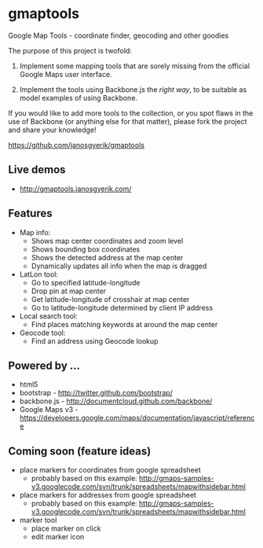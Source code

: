 gmaptools
=========
Google Map Tools - coordinate finder, geocoding and other goodies

The purpose of this project is twofold:

1. Implement some mapping tools that are sorely missing from the 
   official Google Maps user interface.

2. Implement the tools using Backbone.js the *right way*, to be
   suitable as model examples of using Backbone.

If you would like to add more tools to the collection, or you spot
flaws in the use of Backbone (or anything else for that matter),
please fork the project and share your knowledge!

https://github.com/janosgyerik/gmaptools


Live demos
----------
- http://gmaptools.janosgyerik.com/


Features
--------
- Map info:
    - Shows map center coordinates and zoom level
    - Shows bounding box coordinates
    - Shows the detected address at the map center
    - Dynamically updates all info when the map is dragged
- LatLon tool:
    - Go to specified latitude-longitude
    - Drop pin at map center
    - Get latitude-longitude of crosshair at map center
    - Go to latitude-longitude determined by client IP address
- Local search tool:
    - Find places matching keywords at around the map center
- Geocode tool:
    - Find an address using Geocode lookup


Powered by ...
--------------
- html5
- bootstrap - http://twitter.github.com/bootstrap/
- backbone.js - http://documentcloud.github.com/backbone/
- Google Maps v3 - https://developers.google.com/maps/documentation/javascript/reference


Coming soon (feature ideas)
---------------------------
- place markers for coordinates from google spreadsheet
    - probably based on this example:
      http://gmaps-samples-v3.googlecode.com/svn/trunk/spreadsheets/mapwithsidebar.html
- place markers for addresses from google spreadsheet
    - probably based on this example:
      http://gmaps-samples-v3.googlecode.com/svn/trunk/spreadsheets/mapwithsidebar.html
- marker tool
    - place marker on click
    - edit marker icon


